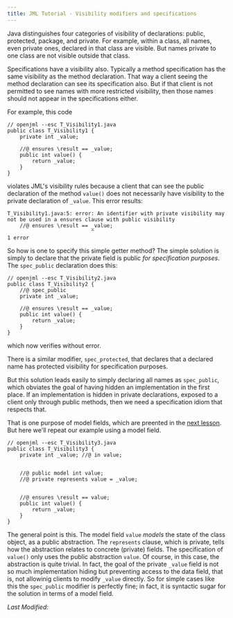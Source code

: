 ```yaml
---
title: JML Tutorial - Visibility modifiers and specifications
---
```


Java distinguishes four categories of visibility of declarations: public, protected, package, and private.
For example, within a class, all names, even private ones, declared in that class are visible.
But names private to one class are not visible outside that class.

Specifications have a visibility also. Typically a method specification has the same
visibility as the method declaration. That way a client seeing the method declaration
can see its specification also. But if that client is not permitted to see names
with more restricted visibility, then those names should not appear in the specifications either.

For example, this code
```
// openjml --esc T_Visibility1.java
public class T_Visibility1 {
    private int _value;

    //@ ensures \result == _value;
    public int value() {
        return _value;
    }
}
```
violates JML's visibility rules because a client that can see the public declaration of the 
method `value()` does not necessarily have visibility to the private declaration of `_value`.
This error results:
```
T_Visibility1.java:5: error: An identifier with private visibility may not be used in a ensures clause with public visibility
    //@ ensures \result == _value;
                           ^
1 error
```

So how is one to specify this simple getter method? The simple solution is simply to declare that
the private field is public _for specification purposes_.
The `spec_public` declaration does this:
```
// openjml --esc T_Visibility2.java
public class T_Visibility2 {
    //@ spec_public
    private int _value;

    //@ ensures \result == _value;
    public int value() {
        return _value;
    }
}
```
which now verifies without error.

There is a similar modifier, `spec_protected`, that declares that a declared name has
protected visibility for specification purposes.

But this solution leads easily to simply declaring all names as `spec_public`, which 
obviates the goal of having hidden an implementation in the first place. If an 
implementation is hidden in private declarations, exposed to a client only through
public methods, then we need a specification idiom that respects that.

That is one purpose of model fields, which are preented in the [next lesson](ModelFields).
But here we'll repeat our example using a model field.

```
// openjml --esc T_Visibility3.java
public class T_Visibility3 {
    private int _value; //@ in value;


    //@ public model int value;
    //@ private represents value = _value;


    //@ ensures \result == value;
    public int value() {
        return _value;
    }
}
```
The general point is this. The model field `value` _models_ the state of the class object,
as a public abstraction. The `represents` clause, which is private, tells how the abstraction
relates to concrete (private) fields. The specification of `value()` only uses the public
abstraction `value`. Of course, in this case, the abstraction is quite trivial. In fact,
the goal of the private `_value` field is not so much implementation hiding but preventing
access to the data field, that is, not allowinig clients to modify `_value` directly.
So for simple cases like this the `spec_public` modifier is perfectly fine; in fact, it is
syntactic sugar for the solution in terms of a model field.

<i>Last Modified: <script type="text/javascript"> document.write(new Date(document.lastModified).toUTCString())</script></i>
